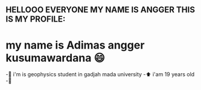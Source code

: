 ## HELLOOO EVERYONE MY NAME IS ANGGER THIS IS MY PROFILE:
# my name is Adimas angger kusumawardana :smile:
-:green_heart: i'm is geophysics student in gadjah mada university 
-:arrow_up: i'am 19 years old
-:hammer:  
